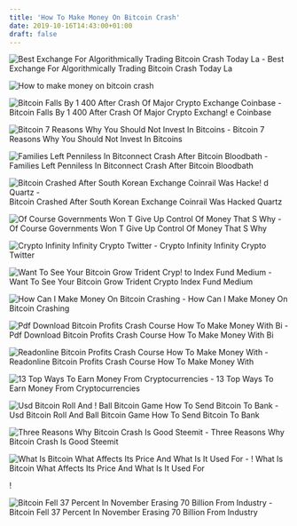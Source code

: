 ```yaml
---
title: 'How To Make Money On Bitcoin Crash'
date: 2019-10-16T14:43:00+01:00
draft: false
---
```


![Best Exchange For Algorithmically Trading Bitcoin Crash Today La - ](https://i.pinimg.com/736x/5f/84/09/5f84099d1652510b4e3de2158447c509.jpg "Best Exchange For Algorithmically Trading Bitcoin Crash Today La | How to make money on bitcoin crash") Best Exchange For Algorithmically Trading Bitcoin Crash Today La

![How to make money on bitcoin crash](https://www.abc.net.au/cm/rimage/9442540-16x9-large.jpg?v=2 "How to make money on bitcoin crash") 

![Bitcoin Falls By 1 400 After Crash Of Major Crypto Exchange Coinbase - ](https://s3.cointelegraph.com/storage/uploads/view/979450ccd1fd97d4bfe39018484d4898.png "Bitcoin Falls By 1 400 After Crash Of Major Crypto Exchange Coinbase | How to make money on bitcoin crash") Bitcoin Falls By 1 400 After Crash Of Major Crypto Exchang! e Coinbase

![Bitcoin 7 Reasons Why You Should Not Invest In Bitcoins - ](https://img.etimg.com/photo/60891480/1.jpg "Bitcoin 7 Reasons Why You Should Not Invest In Bitcoins | How to make money on bitcoin crash") Bitcoin 7 Reasons Why You Should Not Invest In Bitcoins

![Families Left Penniless In Bitconnect Crash After Bitcoin Bloodbath - ](https://i0.wp.com/metro.co.uk/wp-content/uploads/2018/01/bitcoaster_comp01.png?quality=90&strip=all&zoom=1&resize=644%2C338&ssl=1 "Families Left Penniless In Bitconnect Crash After Bitcoin Bloodbath | How to make money on bitcoin crash") Families Left Penniless In Bitconnect Crash After Bitcoin Bloodbath

![Bitcoin Crashed After South Korean Exchange Coinrail Was Hacke!   d Quartz - ](https://www.theatlas.com/i/atlas_S17Fvwse7.png "Bitcoin Crashed After South Korean Exchang!   e Coinrail Was Hacked Quartz | How to make money on bitcoin crash") Bitcoin Crashed After South Korean Exchange Coinrail Was Hacked Quartz

![Of Course Governments Won T Give Up Control Of Money That S Why - ](https://amp.businessinsider.com/images/5a6450b3ec1ade24eb15c174-750-378.png "Of Course Governments Won T Give Up Control Of Money That S Why | How to make money on bitcoin crash") Of Course Governments Won T Give Up Control Of Money That S Why

![Crypto Infinity Infinity Crypto Twitter - ](https://pbs.twimg.com/media/DcpaZTeU0AA6xAH.jpg "Crypto Infinity Infinity Crypto Twitter | How to make money on bitcoin crash") Crypto Infinity Infinity Crypto Twitter

![Want To See Your Bitcoin Grow Trident Cryp!   to Index Fund Medium - ](https://miro.medium.com/max/700/1*Yf_qzu3AgTsSXwXggsj_HQ.png "Want To See Your Bitcoin Grow Trident Crypto Index Fund Medium | How to make money on bitcoin crash") Want To See Your Bitcoin Grow Trident Crypto Index Fund Medium

![How Can I Make Money On Bitcoin Crashing - ](https://baseberry.com/wp-content/uploads/2017/12/Bitcoin-Fall1-1024x538.jpg "How Can I Make Money On Bitcoin Crashing | How to make money on bitcoin crash") How Can I Make Money On Bitcoin Crashing

![Pdf Download Bitcoin Profits Crash Course How To Make Money With Bi - ](https://image.slidesharecdn.com/pdfdownloadbitcoinprofitscrashcoursehowtomakemoneywithbitcoinin7daysorlesstheultimateguidetobitcoinm-180628174620/95/pdf-download-bitcoin-profits-crash-course-how-to-make-money-with-bitcoin-in-7-days-or-less-the-ultimate-guide-to-bitcoin-mining-investing-and-trading-2-638.jpg?cb=1530208003 "!   Pdf Download Bitcoin Profits Crash Course How To Make Money With Bi | H!   ow to make money on bitcoin crash") Pdf Download Bitcoin Profits Crash Course How To Make Money With Bi

![Readonline Bitcoin Profits Crash Course How To Make Money With - ](https://image.isu.pub/190526015055-bfe49fe0c84b1d47bf2b9caa2170f697/jpg/page_1_thumb_large.jpg "Readonline Bitcoin Profits Crash Course How To Make Money With | How to make money on bitcoin crash") Readonline Bitcoin Profits Crash Course How To Make Money With

![13 Top Ways To Earn Money From Cryptocurrencies - ](https://i.ytimg.com/vi/opD2E6u2yiE/maxresdefault.jpg "13 Top Ways To Earn Money From Cryptocurrencies | How to make money on bitcoin crash") 13 Top Ways To Earn Money From Cryptocurrencies

![Usd Bitcoin Roll And !   Ball Bitcoin Game How To Send Bitcoin To Bank - ](https://i.pinimg.com/736x/4e/1a/00/4e1a00a751a443d0d5c705c08294cde9.jpg "Usd Bitcoin Roll And Ball Bitcoin Game How To Send Bitcoin To Bank | How to make money on bitcoin crash") Usd Bitcoin Roll And Ball Bitcoin Game How To Send Bitcoin To Bank

![Three Reasons Why Bitcoin Crash Is Good Steemit - ](https://steemitimages.com/DQmUYhpwn7AMjSfpE4hTEvKF2Eh1bpe4CmqeBEJCc54hVuX/1.PNG "Three Reasons Why Bitcoin Crash Is Good Steemit | How to make money on bitcoin crash") Three Reasons Why Bitcoin Crash Is Good Steemit

![What Is Bitcoin What Affects Its Price And What Is It Used For - ](https://www.telegraph.co.uk/content/dam/technology/2017/05/02/TELEMMGLPICT000084440620_trans_NvBQzQNjv4BqOHNs0Y5vwBZmXiYbjSVrpM7XmmJZgo4teDp1qShbQr4.jpeg?imwidth=450 "What Is Bitcoin What Affects Its Price And What Is It Used For | How to make money on bitcoin crash") ! What Is Bitcoin What Affects Its Price And What Is It Used For

!

![Bitcoin Fell 37 Percent In November Erasing 70 Billion From Industry - ](https://fm-static.cnbc.com/awsmedia/chart/2018/10/30/coindesk-BTC-chart-2018-11-30.1543613066229.png "Bitcoin Fell 37 Percent In November Erasing 70 Billion From Industry | How to make money on bitcoin crash") Bitcoin Fell 37 Percent In November Erasing 70 Billion From Industry